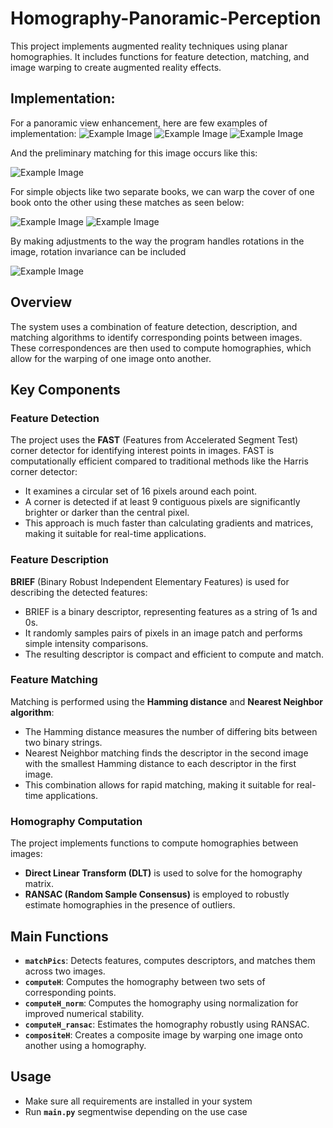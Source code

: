 # Homography-Panoramic-Perception

This project implements augmented reality techniques using planar homographies. It includes functions for feature detection, matching, and image warping to create augmented reality effects.
## Implementation:

For a panoramic view enhancement, here are few examples of implementation:
![Example Image](images/cliff_pano.png "A Cliff expanded from just 80 degrees to almost 180 degrees of Viewing angle")
![Example Image](images/cmupano.png "Expanded view of Carnegie Mellon University")
![Example Image](images/mountpano.png)

And the preliminary matching for this image occurs like this:

![Example Image](images/mount_match.png)

For simple objects like two separate books, we can warp the cover of one book onto the other using these matches as seen below:

![Example Image](images/book_misp.png "This is preliminary setup")
![Example Image](images/book_p.png "This is the result after applying the homography impression")


By making adjustments to the way the program handles rotations in the image, rotation invariance can be included


![Example Image](images/rot_match.png)

## Overview
The system uses a combination of feature detection, description, and matching algorithms to identify corresponding points between images. These correspondences are then used to compute homographies, which allow for the warping of one image onto another.

## Key Components

### Feature Detection
The project uses the **FAST** (Features from Accelerated Segment Test) corner detector for identifying interest points in images. FAST is computationally efficient compared to traditional methods like the Harris corner detector:
- It examines a circular set of 16 pixels around each point.
- A corner is detected if at least 9 contiguous pixels are significantly brighter or darker than the central pixel.
- This approach is much faster than calculating gradients and matrices, making it suitable for real-time applications.

### Feature Description
**BRIEF** (Binary Robust Independent Elementary Features) is used for describing the detected features:
- BRIEF is a binary descriptor, representing features as a string of 1s and 0s.
- It randomly samples pairs of pixels in an image patch and performs simple intensity comparisons.
- The resulting descriptor is compact and efficient to compute and match.

### Feature Matching
Matching is performed using the **Hamming distance** and **Nearest Neighbor algorithm**:
- The Hamming distance measures the number of differing bits between two binary strings.
- Nearest Neighbor matching finds the descriptor in the second image with the smallest Hamming distance to each descriptor in the first image.
- This combination allows for rapid matching, making it suitable for real-time applications.

### Homography Computation
The project implements functions to compute homographies between images:
- **Direct Linear Transform (DLT)** is used to solve for the homography matrix.
- **RANSAC (Random Sample Consensus)** is employed to robustly estimate homographies in the presence of outliers.

## Main Functions
- **`matchPics`**: Detects features, computes descriptors, and matches them across two images.
- **`computeH`**: Computes the homography between two sets of corresponding points.
- **`computeH_norm`**: Computes the homography using normalization for improved numerical stability.
- **`computeH_ransac`**: Estimates the homography robustly using RANSAC.
- **`compositeH`**: Creates a composite image by warping one image onto another using a homography.

## Usage
- Make sure all requirements are installed in your system
- Run **`main.py`** segmentwise depending on the use case
